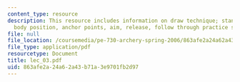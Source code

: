 ```yaml
---
content_type: resource
description: This resource includes information on draw technique; stance, arm and
  body position, anchor points, aim, release, follow through practice shooting.
file: null
file_location: /coursemedia/pe-730-archery-spring-2006/863afe2a24a62a43b71a3e9701fb2d97_lec_03.pdf
file_type: application/pdf
resourcetype: Document
title: lec_03.pdf
uid: 863afe2a-24a6-2a43-b71a-3e9701fb2d97
---
```

